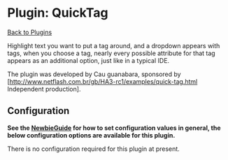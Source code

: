 # Plugin: QuickTag

[Back to Plugins](Plugins.html)

Highlight text you want to put a tag around, and a dropdown appears with tags, when you choose a tag, nearly every possible attribute for that tag appears as an additional option, just like in a typical IDE.

The plugin was developed by Cau guanabara, sponsored by [http://www.netflash.com.br/gb/HA3-rc1/examples/quick-tag.html Independent production].

## Configuration

**See the [NewbieGuide](NewbieGuide#ProvideSomeConfiguration.html) for how to set configuration values in general, the below configuration options are available for this plugin.**

There is no configuration required for this plugin at present.
